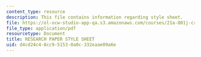 ```yaml
---
content_type: resource
description: This file contains information regarding style sheet.
file: https://ol-ocw-studio-app-qa.s3.amazonaws.com/courses/21a-801j-cross-cultural-investigations-technology-and-development-fall-2012/d4cd24c48cc951530a0c332eaae09a6e_MIT21A_801JF12_styleShee.pdf
file_type: application/pdf
resourcetype: Document
title: RESEARCH PAPER STYLE SHEET
uid: d4cd24c4-8cc9-5153-0a0c-332eaae09a6e
---
```

